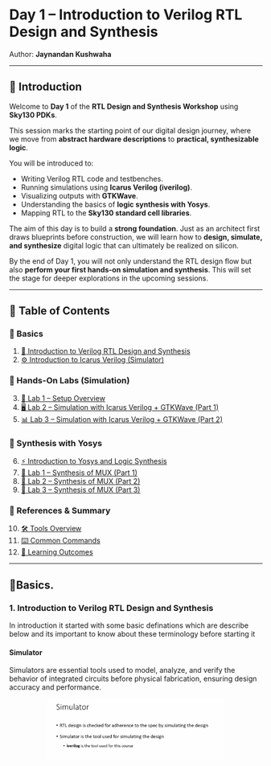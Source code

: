 # Day 1 – Introduction to Verilog RTL Design and Synthesis  

Author: **Jaynandan Kushwaha**  

---

## 📌 Introduction  

Welcome to **Day 1** of the **RTL Design and Synthesis Workshop** using **Sky130 PDKs**.  

This session marks the starting point of our digital design journey, where we move from **abstract hardware descriptions** to **practical, synthesizable logic**.  

You will be introduced to:  
- Writing Verilog RTL code and testbenches.  
- Running simulations using **Icarus Verilog (iverilog)**.  
- Visualizing outputs with **GTKWave**.  
- Understanding the basics of **logic synthesis with Yosys**.  
- Mapping RTL to the **Sky130 standard cell libraries**.  

The aim of this day is to build a **strong foundation**. Just as an architect first draws blueprints before construction, we will learn how to **design, simulate, and synthesize** digital logic that can ultimately be realized on silicon.  

By the end of Day 1, you will not only understand the RTL design flow but also **perform your first hands-on simulation and synthesis**. This will set the stage for deeper explorations in the upcoming sessions.  

---
## 📂 Table of Contents  

### 🔹 Basics  
1. [📖 Introduction to Verilog RTL Design and Synthesis](#1-Introduction-to-Verilog-RTl-Design-and-Synthesis)  
2. [⚙️ Introduction to Icarus Verilog (Simulator)](#2-introduction-to-icarus-verilog-simulator)  

### 🔹 Hands-On Labs (Simulation)  
3. [🧪 Lab 1 – Setup Overview](#3-labs-using-icarus-verilog-and-gtkwave)  
4. [🖥️ Lab 2 – Simulation with Icarus Verilog + GTKWave (Part 1)](#3-labs-using-icarus-verilog-and-gtkwave)  
5. [📊 Lab 3 – Simulation with Icarus Verilog + GTKWave (Part 2)](#3-labs-using-icarus-verilog-and-gtkwave)  

### 🔹 Synthesis with Yosys  
6. [⚡ Introduction to Yosys and Logic Synthesis](#4-introduction-to-yosys-and-logic-synthesis)  
7. [🔬 Lab 1 – Synthesis of MUX (Part 1)](#5-labs-using-yosys-and-sky130-pdks)  
8. [🔬 Lab 2 – Synthesis of MUX (Part 2)](#5-labs-using-yosys-and-sky130-pdks)  
9. [🔬 Lab 3 – Synthesis of MUX (Part 3)](#5-labs-using-yosys-and-sky130-pdks)  

### 🔹 References & Summary  
10. [🛠️ Tools Overview](#6-tools-overview)  
11. [⌨️ Common Commands](#7-common-commands)  
12. [🎯 Learning Outcomes](#8-learning-outcomes)  
---
## 🔹Basics. 
 
### 1. Introduction to Verilog RTL Design and Synthesis
In introduction it started with some basic definations which are describe below and its important to know about these terminology before starting it 
#### Simulator
Simulators are essential tools used to model, analyze, and verify the behavior of integrated circuits before physical fabrication, ensuring design accuracy and performance.
<div align="center">
  <img src="Images/Simulator1.png" alt="Simulator" width="70%">
</div>

